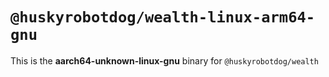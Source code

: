 # `@huskyrobotdog/wealth-linux-arm64-gnu`

This is the **aarch64-unknown-linux-gnu** binary for `@huskyrobotdog/wealth`
